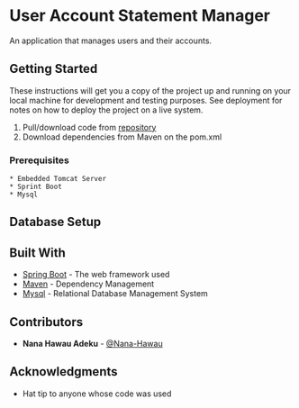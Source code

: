 # User Account Statement Manager

An application that manages users and their accounts. 

## Getting Started

These instructions will get you a copy of the project up
and running on your local machine for development and
testing purposes. See deployment for notes on how to deploy
the project on a live system.

1. Pull/download code from [repository](https://gitlab.com/ice-team/gt-consumer/complaincequeuemanager.git)
2. Download dependencies from Maven on the pom.xml


### Prerequisites

```
* Embedded Tomcat Server
* Sprint Boot
* Mysql
```

## Database Setup

## Built With
* [Spring Boot](https://spring.io/projects/spring-boot) - The web framework used
* [Maven](https://maven.apache.org/) - Dependency Management
* [Mysql](https://rometools.github.io/rome/) - Relational Database Management System


## Contributors
* **Nana Hawau Adeku** - [@Nana-Hawau](https://github.com/Nanahawau)

## Acknowledgments

* Hat tip to anyone whose code was used


